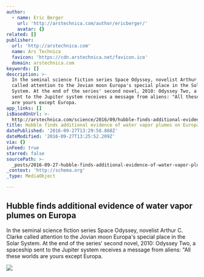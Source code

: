 ```yaml
---
author:
  - name: Eric Berger
    url: 'http://arstechnica.com/author/ericberger/'
    avatar: {}
related: []
publisher:
  url: 'http://arstechnica.com'
  name: Ars Technica
  favicon: 'https://cdn.arstechnica.net/favicon.ico'
  domain: arstechnica.com
keywords: []
description: >-
  In the seminal science fiction series Space Odyssey, novelist Arthur C. Clarke
  called attention to the Jovian moon Europa's special place in the Solar
  System. At the end of the series' second novel, 2010: Odyssey Two, a spaceship
  sent to the Jupiter system receives a message from aliens: "All these worlds
  are yours except Europa.
app_links: []
isBasedOnUrl: >-
  http://arstechnica.com/science/2016/09/hubble-finds-additional-evidence-of-water-vapor-plumes-on-europa/
title: Hubble finds additional evidence of water vapor plumes on Europa
datePublished: '2016-09-27T13:29:58.868Z'
dateModified: '2016-09-27T13:25:52.209Z'
via: {}
inFeed: true
starred: false
sourcePath: >-
  _posts/2016-09-27-hubble-finds-additional-evidence-of-water-vapor-plumes-on-eu.md
_context: 'http://schema.org'
_type: MediaObject

---
```

<article style=""><h1>Hubble finds additional evidence of water vapor plumes on Europa</h1><p>In the seminal science fiction series Space Odyssey, novelist Arthur C. Clarke called attention to the Jovian moon Europa's special place in the Solar System. At the end of the series' second novel, 2010: Odyssey Two, a spaceship sent to the Jupiter system receives a message from aliens: "All these worlds are yours except Europa.</p><img src="http://cdn.arstechnica.net/wp-content/uploads/2016/09/europa10a-art-926x1200-160922-800x705.jpg" /></article>